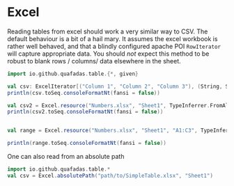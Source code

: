 # Excel


Reading tables from excel should work a very similar way to CSV. The default behaviour is a bit of a hail mary. It assumes the excel workbook is rather well behaved, and that a blindly configured apache POI `RowIterator` will capture appropriate data. You should _not_ expect this method to be robust to blank rows / columns/ data elsewhere in the sheet.

```scala mdoc
import io.github.quafadas.table.{*, given}

val csv: ExcelIterator[("Column 1", "Column 2", "Column 3"), (String, String, String)] = Excel.resource("SimpleTable.xlsx", "Sheet1")
println(csv.toSeq.consoleFormatNt(fansi = false))

val csv2 = Excel.resource("Numbers.xlsx", "Sheet1", TypeInferrer.FromAllRows)
println(csv2.toSeq.consoleFormatNt(fansi = false))


val range = Excel.resource("Numbers.xlsx", "Sheet1", "A1:C3", TypeInferrer.FromAllRows)

println(range.toSeq.consoleFormatNt(fansi = false))

```

One can also read from an absolute path

```scala
import io.github.quafadas.table.*
val csv = Excel.absolutePath("path/to/SimpleTable.xlsx", "Sheet1")
```
